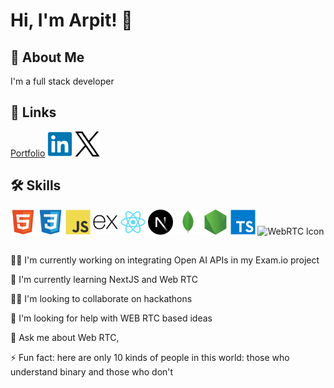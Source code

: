 
# Hi, I'm Arpit! 👋


## 🚀 About Me
I'm a full stack developer 


## 🔗 Links
<a href="http://portfolio-puce-gamma-46.vercel.app/">Portfolio</a>
<a href="https://in.linkedin.com/in/arpit-shukla-270231247"><img src="https://raw.githubusercontent.com/devicons/devicon/master/icons/linkedin/linkedin-original.svg" alt="linkedin" width="40" height="40"></a>
<a href="https://twitter.com/ArpitSh53514231"><img src="https://raw.githubusercontent.com/devicons/devicon/master/icons/twitter/twitter-original.svg" alt="twitter" width="40" height="40"></a>






## 🛠 Skills
<img src="https://raw.githubusercontent.com/devicons/devicon/master/icons/html5/html5-original.svg" alt="HTML Icon" width="40" height="40"/> <img src="https://raw.githubusercontent.com/devicons/devicon/master/icons/css3/css3-original.svg" alt="CSS Icon" width="40" height="40"/> <img src="https://raw.githubusercontent.com/devicons/devicon/master/icons/javascript/javascript-original.svg" alt="JavaScript Icon" width="40" height="40"/> <img src="https://raw.githubusercontent.com/devicons/devicon/master/icons/express/express-original.svg" alt="Express Icon" width="40" height="40"/> <img src="https://raw.githubusercontent.com/devicons/devicon/master/icons/react/react-original.svg" alt="React Icon" width="40" height="40"/> <img src="https://raw.githubusercontent.com/devicons/devicon/master/icons/nextjs/nextjs-original.svg" alt="Next.js Icon" width="40" height="40"/> <img src="https://raw.githubusercontent.com/devicons/devicon/master/icons/mongodb/mongodb-original.svg" alt="MongoDB Icon" width="40" height="40"/> <img src="https://raw.githubusercontent.com/devicons/devicon/master/icons/nodejs/nodejs-original.svg" alt="Node.js Icon" width="40" height="40"/> <img src="https://raw.githubusercontent.com/devicons/devicon/master/icons/typescript/typescript-original.svg" alt="TypeScript Icon" width="40" height="40"/> <img src="https://raw.githubusercontent.com/devicons/devicon/master/icons/webrtc/webrtc-original.svg" alt="WebRTC Icon" width="40" height="40"/>



##  
👩‍💻 I'm currently working on integrating Open AI APIs in my Exam.io project

🧠 I'm currently learning NextJS and Web RTC

👯‍♀️ I'm looking to collaborate on hackathons 

🤔 I'm looking for help with WEB RTC based ideas

💬 Ask me about Web RTC, 

⚡️ Fun fact: here are only 10 kinds of people in this world: those who understand binary and those who don't

